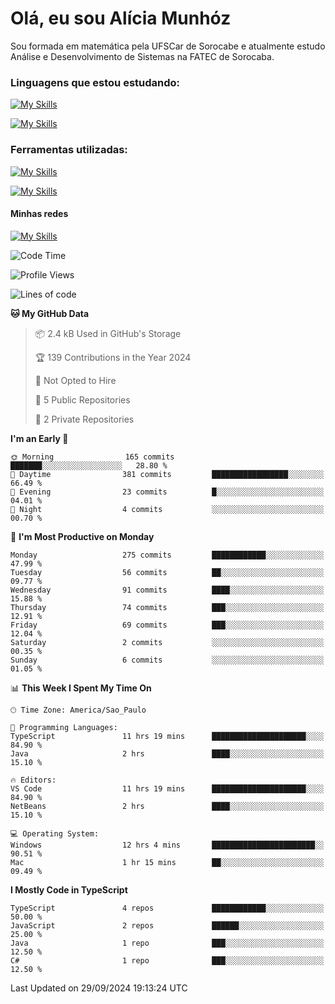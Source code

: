 # Olá, eu sou Alícia Munhóz

<p>Sou formada em matemática pela UFSCar de Sorocabe e atualmente estudo Análise e Desenvolvimento de Sistemas na FATEC de Sorocaba.</p>

### Linguagens que estou estudando:

[![My Skills](https://skillicons.dev/icons?i=js,ts,html,css)](https://skillicons.dev)


[![My Skills](https://skillicons.dev/icons?i=nodejs,java,py,latex)](https://skillicons.dev)

### Ferramentas utilizadas:

[![My Skills](https://skillicons.dev/icons?i=vscode,discord,figma,git)](https://skillicons.dev)

[![My Skills](https://skillicons.dev/icons?i=github,gmail,mongodb,sublime)](https://skillicons.dev)

#### Minhas redes
[![My Skills](https://skillicons.dev/icons?i=linkedin)](https://www.linkedin.com/in/aliciamunhozfrancodecamargo/)

<!--START_SECTION:waka-->
![Code Time](http://img.shields.io/badge/Code%20Time-75%20hrs%2057%20mins-blue)

![Profile Views](http://img.shields.io/badge/Profile%20Views-4-blue)

![Lines of code](https://img.shields.io/badge/From%20Hello%20World%20I%27ve%20Written-852.7%20thousand%20lines%20of%20code-blue)

**🐱 My GitHub Data** 

> 📦 2.4 kB Used in GitHub's Storage 
 > 
> 🏆 139 Contributions in the Year 2024
 > 
> 🚫 Not Opted to Hire
 > 
> 📜 5 Public Repositories 
 > 
> 🔑 2 Private Repositories 
 > 
**I'm an Early 🐤** 

```text
🌞 Morning                165 commits         ███████░░░░░░░░░░░░░░░░░░   28.80 % 
🌆 Daytime                381 commits         █████████████████░░░░░░░░   66.49 % 
🌃 Evening                23 commits          █░░░░░░░░░░░░░░░░░░░░░░░░   04.01 % 
🌙 Night                  4 commits           ░░░░░░░░░░░░░░░░░░░░░░░░░   00.70 % 
```
📅 **I'm Most Productive on Monday** 

```text
Monday                   275 commits         ████████████░░░░░░░░░░░░░   47.99 % 
Tuesday                  56 commits          ██░░░░░░░░░░░░░░░░░░░░░░░   09.77 % 
Wednesday                91 commits          ████░░░░░░░░░░░░░░░░░░░░░   15.88 % 
Thursday                 74 commits          ███░░░░░░░░░░░░░░░░░░░░░░   12.91 % 
Friday                   69 commits          ███░░░░░░░░░░░░░░░░░░░░░░   12.04 % 
Saturday                 2 commits           ░░░░░░░░░░░░░░░░░░░░░░░░░   00.35 % 
Sunday                   6 commits           ░░░░░░░░░░░░░░░░░░░░░░░░░   01.05 % 
```


📊 **This Week I Spent My Time On** 

```text
🕑︎ Time Zone: America/Sao_Paulo

💬 Programming Languages: 
TypeScript               11 hrs 19 mins      █████████████████████░░░░   84.90 % 
Java                     2 hrs               ████░░░░░░░░░░░░░░░░░░░░░   15.10 % 

🔥 Editors: 
VS Code                  11 hrs 19 mins      █████████████████████░░░░   84.90 % 
NetBeans                 2 hrs               ████░░░░░░░░░░░░░░░░░░░░░   15.10 % 

💻 Operating System: 
Windows                  12 hrs 4 mins       ███████████████████████░░   90.51 % 
Mac                      1 hr 15 mins        ██░░░░░░░░░░░░░░░░░░░░░░░   09.49 % 
```

**I Mostly Code in TypeScript** 

```text
TypeScript               4 repos             ████████████░░░░░░░░░░░░░   50.00 % 
JavaScript               2 repos             ██████░░░░░░░░░░░░░░░░░░░   25.00 % 
Java                     1 repo              ███░░░░░░░░░░░░░░░░░░░░░░   12.50 % 
C#                       1 repo              ███░░░░░░░░░░░░░░░░░░░░░░   12.50 % 
```




 Last Updated on 29/09/2024 19:13:24 UTC
<!--END_SECTION:waka-->
